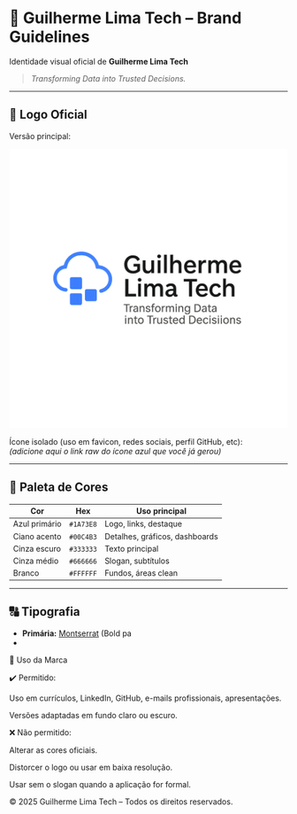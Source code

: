 # 🎨 Guilherme Lima Tech – Brand Guidelines

Identidade visual oficial de **Guilherme Lima Tech**  
> *Transforming Data into Trusted Decisions.*

---

## 📌 Logo Oficial

Versão principal:  

![Logo Guilherme Lima Tech](https://raw.githubusercontent.com/guilhermelimatech/Branding/main/guilhermelimatech_brandign.png)

Ícone isolado (uso em favicon, redes sociais, perfil GitHub, etc):  
*(adicione aqui o link raw do ícone azul que você já gerou)*

---

## 🎨 Paleta de Cores

| Cor              | Hex      | Uso principal |
|------------------|----------|---------------|
| Azul primário    | `#1A73E8` | Logo, links, destaque |
| Ciano acento     | `#00C4B3` | Detalhes, gráficos, dashboards |
| Cinza escuro     | `#333333` | Texto principal |
| Cinza médio      | `#666666` | Slogan, subtítulos |
| Branco           | `#FFFFFF` | Fundos, áreas clean |

---

## 🔠 Tipografia

- **Primária:** [Montserrat](https://fonts.google.com/specimen/Montserrat) (Bold pa
- 
📂 Uso da Marca

✔️ Permitido:

Uso em currículos, LinkedIn, GitHub, e-mails profissionais, apresentações.

Versões adaptadas em fundo claro ou escuro.

❌ Não permitido:

Alterar as cores oficiais.

Distorcer o logo ou usar em baixa resolução.

Usar sem o slogan quando a aplicação for formal.

© 2025 Guilherme Lima Tech – Todos os direitos reservados.
